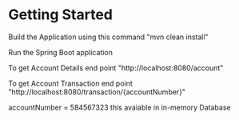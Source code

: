 # Getting Started

Build the Application using this command "mvn clean install"

Run the Spring Boot application 

To get Account Details end point "http://localhost:8080/account"

To get Account Transaction end point "http://localhost:8080/transaction/{accountNumber}"  

accountNumber = 584567323 this avaiable in in-memory Database

